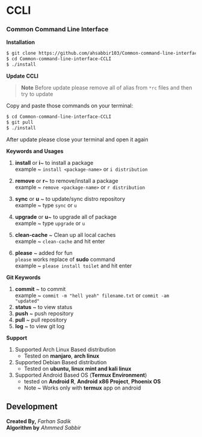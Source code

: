 # CCLI 
### Common Command Line Interface

**Installation**

```bash 
$ git clone https://github.com/ahsabbir103/Common-command-line-interface-CCLI.git
$ cd Common-command-line-interface-CCLI
$ ./install
```

**Update CCLI**
> **Note** 
> Before update please remove all of alias from `*rc` files and then try to update 

Copy and paste those commands on your terminal:

```bash 
$ cd Common-command-line-interface-CCLI
$ git pull 
$ ./install
```
After update please close your terminal and open it again

**Keywords and Usages**

 1. **install** or **i**~ to install a package  <br>
 example ~ ```install <package-name>``` or `i distribution`

 2. **remove** or **r**~ to remove/install a package <br>
 example ~ ```remove <package-name>```   or `r distribution`

 3. **sync** or **u** ~ to update/sync distro repository <br>
 example ~ type ```sync``` or `u`

 4. **upgrade** or **u**~ to upgrade all of package <br>
 example ~ type ```upgrade``` or `u`

 6. **clean-cache** ~ Clean up all local caches <br>
 example ~ `clean-cache` and hit enter  

 7. **please** ~ added for fun <br>
 `please` works replace of **sudo** command <br>
    example ~ `please install toilet` and hit enter 

**Git Keywords**

 1. **commit**  ~ to commit  <br>
 example ~ ```commit -m "hell yeah" filename.txt``` or `commit -am "updated"`
  2. **status** ~ to view status 
  3. **push** ~ push repository 
  4. **pull** ~ pull repository 
  5. **log** ~ to view git log

**Support**

 1. Supported Arch Linux Based distribution
     * Tested on **manjaro**, **arch linux**
 2. Supported Debian Based distribution
     * Tested on **ubuntu, linux mint and kali linux**
 3. Supported Android Based OS (**Termux Environment**)
     * tested on **Android R**, **Android x86 Project**, **Phoenix OS**
     * Note ~ Works only with **termux** app on android

## Development
**Created By,** 
_Farhan Sadik_ <br>
**Algorithm by** 
_Ahmmed Sabbir_ <br>

